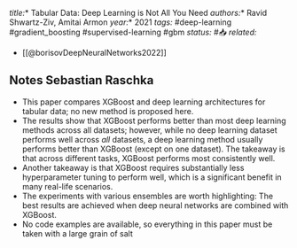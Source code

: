 
*title:** Tabular Data: Deep Learning is Not All You Need
*authors:** Ravid Shwartz-Ziv, Amitai Armon
*year:** 2021
*tags:* #deep-learning #gradient_boosting #supervised-learning #gbm 
*status:* #📥
*related:* 
- [[@borisovDeepNeuralNetworks2022]]
## Notes Sebastian Raschka
-   This paper compares XGBoost and deep learning architectures for tabular data; no new method is proposed here.
-  The results show that XGBoost performs better than most deep learning methods across all datasets; however, while no deep learning dataset performs well across _all_ datasets, a deep learning method usually performs better than XGBoost (except on one dataset). The takeaway is that across different tasks, XGBoost performs most consistently well.
- Another takeaway is that XGBoost requires substantially less hyperparameter tuning to perform well, which is a significant benefit in many real-life scenarios.
-   The experiments with various ensembles are worth highlighting: The best results are achieved when deep neural networks are combined with XGBoost.  
-   No code examples are available, so everything in this paper must be taken with a large grain of salt
